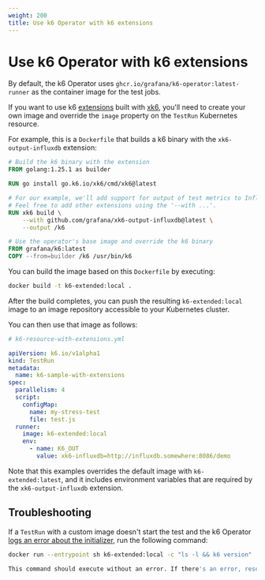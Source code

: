 ```yaml
---
weight: 200
title: Use k6 Operator with k6 extensions
---
```


# Use k6 Operator with k6 extensions

By default, the k6 Operator uses `ghcr.io/grafana/k6-operator:latest-runner` as the container image for the test jobs.

If you want to use k6 [extensions](https://grafana.com/docs/k6/<K6_VERSION>/extensions/) built with [xk6](https://github.com/grafana/xk6), you'll need to create your own image and override the `image` property on the `TestRun` Kubernetes resource.

For example, this is a `Dockerfile` that builds a k6 binary with the `xk6-output-influxdb` extension:

```Dockerfile
# Build the k6 binary with the extension
FROM golang:1.25.1 as builder

RUN go install go.k6.io/xk6/cmd/xk6@latest

# For our example, we'll add support for output of test metrics to InfluxDB v2.
# Feel free to add other extensions using the '--with ...'.
RUN xk6 build \
    --with github.com/grafana/xk6-output-influxdb@latest \
    --output /k6

# Use the operator's base image and override the k6 binary
FROM grafana/k6:latest
COPY --from=builder /k6 /usr/bin/k6
```

You can build the image based on this `Dockerfile` by executing:

```bash
docker build -t k6-extended:local .
```

After the build completes, you can push the resulting `k6-extended:local` image to an image repository accessible to your Kubernetes cluster.

You can then use that image as follows:

```yaml
# k6-resource-with-extensions.yml

apiVersion: k6.io/v1alpha1
kind: TestRun
metadata:
  name: k6-sample-with-extensions
spec:
  parallelism: 4
  script:
    configMap:
      name: my-stress-test
      file: test.js
  runner:
    image: k6-extended:local
    env:
      - name: K6_OUT
        value: xk6-influxdb=http://influxdb.somewhere:8086/demo
```

Note that this examples overrides the default image with `k6-extended:latest`, and it includes environment variables that are required by the `xk6-output-influxdb` extension.

## Troubleshooting

If a `TestRun` with a custom image doesn't start the test and the k6 Operator [logs an error about the initializer](https://grafana.com/docs/k6/latest/set-up/set-up-distributed-k6/troubleshooting/#an-error-on-reading-output-of-the-initializer-pod), run the following command:

```sh
docker run --entrypoint sh k6-extended:local -c "ls -l && k6 version"

This command should execute without an error. If there's an error, resolve it by making sure that the `Dockerfile` is correctly configured. Use the sample above as a reference.